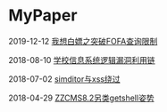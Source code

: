 # MyPaper
2019-12-12 [我想白嫖之突破FOFA查询限制](https://github.com/Fuinow/MyPaper/blob/master/%E6%88%91%E6%83%B3%E7%99%BD%E5%AB%96%E4%B9%8B%E7%AA%81%E7%A0%B4FOFA%E6%9F%A5%E8%AF%A2%E9%99%90%E5%88%B6/%E6%88%91%E6%83%B3%E7%99%BD%E5%AB%96%E4%B9%8B%E7%AA%81%E7%A0%B4FOFA%E6%9F%A5%E8%AF%A2%E9%99%90%E5%88%B6.md)

2018-08-10 [学校信息系统逻辑漏洞利用链](https://github.com/Fuinow/MyPaper/blob/master/%E5%AD%A6%E6%A0%A1%E4%BF%A1%E6%81%AF%E7%B3%BB%E7%BB%9F%E9%80%BB%E8%BE%91%E6%BC%8F%E6%B4%9E%E5%88%A9%E7%94%A8%E9%93%BE.pdf)

2018-07-02 [simditor与xss绕过](https://github.com/Fuinow/MyPaper/blob/master/simditor%E4%B8%8Exss%E7%BB%95%E8%BF%87.pdf)

2018-04-29 [ZZCMS8.2另类getshell姿势](https://github.com/Fuinow/MyPaper/blob/master/ZZCMS8.2%E5%8F%A6%E7%B1%BBgetshell%E5%A7%BF%E5%8A%BF.png)
